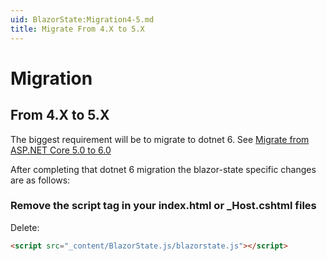 ```yaml
---
uid: BlazorState:Migration4-5.md
title: Migrate From 4.X to 5.X
---
```


# Migration

## From 4.X to 5.X

The biggest requirement will be to migrate to dotnet 6. See [Migrate from ASP.NET Core 5.0 to 6.0](https://docs.microsoft.com/en-us/aspnet/core/migration/50-to-60?view=aspnetcore-6.0&tabs=visual-studio)

After completing that dotnet 6 migration the blazor-state specific changes are as follows:

### Remove the script tag in your index.html or _Host.cshtml files

Delete:

```html
<script src="_content/BlazorState.js/blazorstate.js"></script>
```
